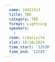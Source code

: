 ```yaml
---
  name: 24d1t3s3
  title: TBD
  category: TBD
  format: Lightning
  speakers: 
    - 
  room: Créativité
  slot: 10/10/2024
  time_start: '12h30'
  time_end: '12h45'
---
```

